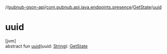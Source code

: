 //[pubnub-gson-api](../../../index.md)/[com.pubnub.api.java.endpoints.presence](../index.md)/[GetState](index.md)/[uuid](uuid.md)

# uuid

[jvm]\
abstract fun [uuid](uuid.md)(uuid: [String](https://docs.oracle.com/javase/8/docs/api/java/lang/String.html)): [GetState](index.md)
